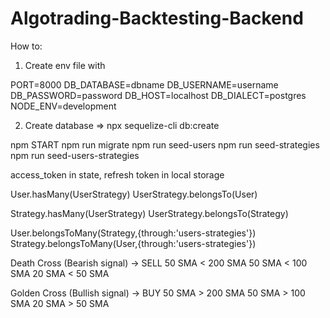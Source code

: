 # Algotrading-Backtesting-Backend

How to:

1. Create env file with

PORT=8000
DB_DATABASE=dbname
DB_USERNAME=username
DB_PASSWORD=password
DB_HOST=localhost
DB_DIALECT=postgres
NODE_ENV=development

2. Create database => npx sequelize-cli db:create

npm START
npm run migrate
npm run seed-users
npm run seed-strategies
npm run seed-users-strategies

access_token in state, refresh token in local storage

User.hasMany(UserStrategy)
UserStrategy.belongsTo(User)

Strategy.hasMany(UserStrategy)
UserStrategy.belongsTo(Strategy)

User.belongsToMany(Strategy,{through:'users-strategies'})
Strategy.belongsToMany(User,{through:'users-strategies'})

Death Cross (Bearish signal) -> SELL
50 SMA < 200 SMA
50 SMA < 100 SMA
20 SMA < 50 SMA

Golden Cross (Bullish signal) -> BUY
50 SMA > 200 SMA
50 SMA > 100 SMA
20 SMA > 50 SMA
